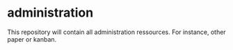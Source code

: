 # administration
This repository will contain all administration ressources. For instance, other paper or kanban.
